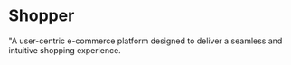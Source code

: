 # Shopper
"A user-centric e-commerce platform designed to deliver a seamless and intuitive shopping experience.
